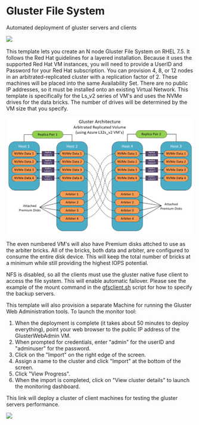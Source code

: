 # Gluster File System
Automated deployment of gluster servers and clients

<a href="https://portal.azure.com/#create/Microsoft.Template/uri/https%3A%2F%2Fraw.githubusercontent.com%2Fgrandparoach%2Fgluster%2FLseriesEDA%2Fazuredeploy.json" target="_blank">
    <img src="http://azuredeploy.net/deploybutton.png"/>
</a>

This template lets you create an N node Gluster File System on RHEL 7.5. It follows the Red Hat guidelines for a layered installation.  Because it uses the supported Red Hat VM instances, you will need to provide a UserID and Password for your Red Hat subscription.  You can provision 4, 8, or 12 nodes in an arbitrated-replicated cluster with a replication factor of 2. These machines will be placed into the same Availability Set.  There are no public IP addresses, so it must be installed onto an existing Virtual Network.  This template is specifically for the Ls_v2 series of VM's and uses the NVMe drives for the data bricks.  The number of drives will be determined by the VM size that you specify. 

![Architecture](Doc/GlusterArchitecture.png)

The even numbered VM's will also have Premium disks attched to use as the arbiter bricks.  All of the bricks, both data and arbiter, are configured to consume the entire disk device.  This will keep the total number of bricks at a minimum while still providing the highest IOPS potential.

NFS is disabled, so all the clients must use the gluster native fuse client to access the file system.  This will enable automatic failover.  Please see the example of the mount command in the [gfsclient.sh](https://github.com/grandparoach/gluster/blob/LseriesEDA/gfsclient.sh) script for how to specify the backup servers.

This template will also provision a separate Machine for running the Gluster Web Administration tools.  To launch the monitor tool:

1. When the deployment is complete (it takes about 50 minutes to deploy everything), point your web browser to the public IP address of the GlusterWebAdmin VM.
2. When prompted for credentials, enter "admin" for the userID and "adminuser" for the password.
3. Click on the "Import" on the right edge of the screen.
4. Assign a name to the cluster and click "Import" at the bottom of the screen.
5. Click "View Progress".  
6. When the import is completed, click on "View cluster details" to launch the monitoring dashboard.




This link will deploy a cluster of client machines for testing the gluster servers performance.

<a href="https://portal.azure.com/#create/Microsoft.Template/uri/https%3A%2F%2Fraw.githubusercontent.com%2Fgrandparoach%2Fgluster%2FEDA%2Fgluster_client.json" target="_blank">
    <img src="http://azuredeploy.net/deploybutton.png"/>
</a>

